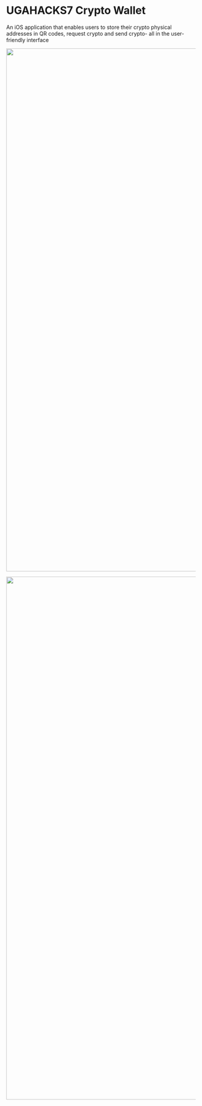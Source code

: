 # UGAHACKS7  Crypto Wallet


An iOS application that enables users to store their crypto physical addresses in QR codes, request crypto and send crypto- all in the user-friendly interface


<p align="center">
<img  src = "https://user-images.githubusercontent.com/82795337/155186283-e1002946-2fc6-41dd-8895-22d7c3f5300a.png" width = "642" height = "1389"> 
</p>


<p align="center">
<img width = "835" src = "https://user-images.githubusercontent.com/82795337/155186647-24aedfb0-a1b0-4842-9286-51ada513acdc.png" width = "642" height = "1389"> 
</p>
